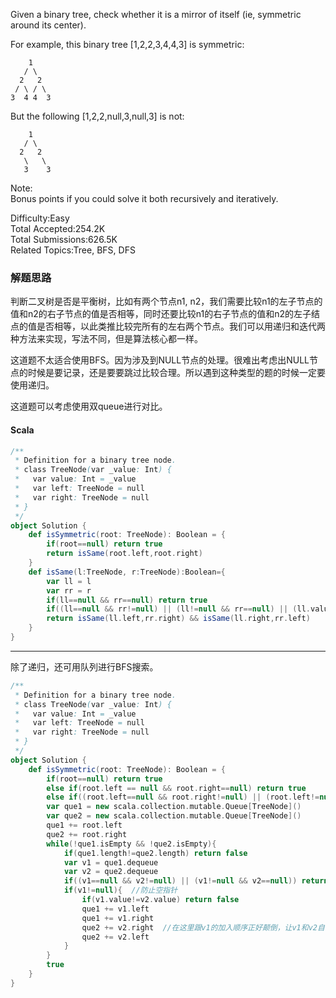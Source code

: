 Given a binary tree, check whether it is a mirror of itself (ie, symmetric around its center).

For example, this binary tree [1,2,2,3,4,4,3] is symmetric:
```
    1
   / \
  2   2
 / \ / \
3  4 4  3
```
But the following [1,2,2,null,3,null,3] is not:
```
    1
   / \
  2   2
   \   \
   3    3
```
Note:  
Bonus points if you could solve it both recursively and iteratively.

Difficulty:Easy  
Total Accepted:254.2K  
Total Submissions:626.5K  
Related Topics:Tree, BFS, DFS

### 解题思路
判断二叉树是否是平衡树，比如有两个节点n1, n2，我们需要比较n1的左子节点的值和n2的右子节点的值是否相等，同时还要比较n1的右子节点的值和n2的左子结点的值是否相等，以此类推比较完所有的左右两个节点。我们可以用递归和迭代两种方法来实现，写法不同，但是算法核心都一样。

这道题不太适合使用BFS。因为涉及到NULL节点的处理。很难出考虑出NULL节点的时候是要记录，还是要要跳过比较合理。所以遇到这种类型的题的时候一定要使用递归。

这道题可以考虑使用双queue进行对比。
#### Scala
```scala
/**
 * Definition for a binary tree node.
 * class TreeNode(var _value: Int) {
 *   var value: Int = _value
 *   var left: TreeNode = null
 *   var right: TreeNode = null
 * }
 */
object Solution {
    def isSymmetric(root: TreeNode): Boolean = {
        if(root==null) return true
        return isSame(root.left,root.right)
    }
    def isSame(l:TreeNode, r:TreeNode):Boolean={
        var ll = l
        var rr = r
        if(ll==null && rr==null) return true
        if((ll==null && rr!=null) || (ll!=null && rr==null) || (ll.value!=rr.value)) return false
        return isSame(ll.left,rr.right) && isSame(ll.right,rr.left)
    }
}
```

---
除了递归，还可用队列进行BFS搜索。

```scala
/**
 * Definition for a binary tree node.
 * class TreeNode(var _value: Int) {
 *   var value: Int = _value
 *   var left: TreeNode = null
 *   var right: TreeNode = null
 * }
 */
object Solution {
    def isSymmetric(root: TreeNode): Boolean = {
        if(root==null) return true
        else if(root.left == null && root.right==null) return true
        else if((root.left==null && root.right!=null) || (root.left!=null && root.right==null)) return false
        var que1 = new scala.collection.mutable.Queue[TreeNode]()
        var que2 = new scala.collection.mutable.Queue[TreeNode]()
        que1 += root.left
        que2 += root.right
        while(!que1.isEmpty && !que2.isEmpty){
            if(que1.length!=que2.length) return false
            var v1 = que1.dequeue
            var v2 = que2.dequeue
            if((v1==null && v2!=null) || (v1!=null && v2==null)) return false
            if(v1!=null){  //防止空指针
                if(v1.value!=v2.value) return false
                que1 += v1.left
                que1 += v1.right
                que2 += v2.right  //在这里跟v1的加入顺序正好颠倒，让v1和v2自动有了对称关系。
                que2 += v2.left 
            }
        }
        true
    }
}
```